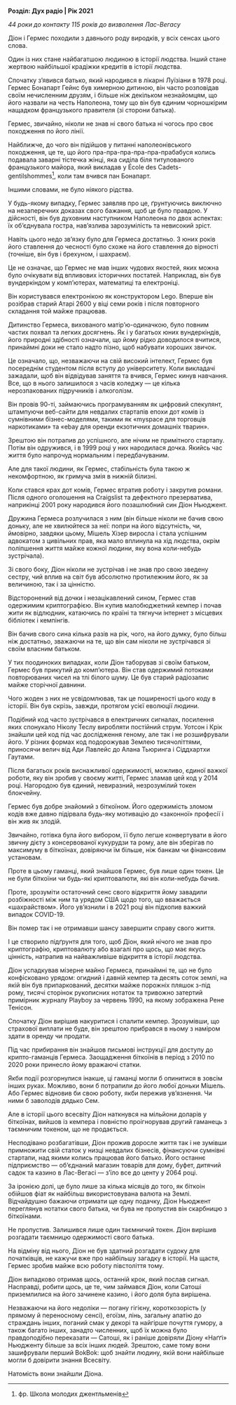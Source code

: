 ---
---

**Розділ: Дух радіо | Рік 2021**

_44 роки до контакту_ 
_115 років до визволення Лас-Вегасу_ 

Діон і Гермес походили з давнього роду виродків, у всіх сенсах цього слова.

Один із них стане найбагатшою людиною в історії людства. Інший стане жертвою найбільшої крадіжки кредитів в історії людства.

Спочатку з’явився батько, який народився в лікарні Луїзіани в 1978 році. Гермес Бонапарт Гейнс був химерною дитиною, він часто розповідав своїм нечисленним друзям, і більше ніж декільком незнайомцям, що його назвали на честь Наполеона, тому що він був єдиним чорношкірим нащадком французького правителя (зі сторони батька).

Гермес, звичайно, ніколи не знав ні свого батька ні чогось про своє походження по його лінії.

Найближче, до чого він підійшов у питанні наполеонівського походження, це те, що його пра-пра-пра-пра-пра-прабабуся колись подавала заварні тістечка жінці, яка сиділа біля титулованого французького майора, який викладав у École des Cadets-gentilshommes[^1], коли там вчився пан Бонапарт.
[^1]: фр. Школа молодих джентльменів

Іншими словами, не було ніякого рідства.

У будь-якому випадку, Гермес заявляв про це, ґрунтуючись виключно на незаперечних доказах свого бажання, щоб це було правдою.  У дійсності, він був духовним наступником Наполеона по двох аспектах: їх об’єднувала гостра, нав’язлива зарозумілість та невисокий зріст.

Навіть цього недо зв’язку було для Гермеса достатньо. З юних років його ставлення до чесності було схоже на його ставлення до вірності (точніше, він був і брехуном, і шахраєм).

Це не означає, що Гермес не мав інших чудових якостей, яких можна було очікувати від впливових історичних постатей. Наприклад, він був вундеркіндом у комп’ютерах, математиці та електроніці.

Він користувався електронікою як конструктором Lego. Вперше він розібрав старий Атарі 2600 у віці семи років і після повторного складання той майже працював.

Дитинство Гермеса, вихованого матір’ю-одиначкою, було повним частих похвал та легких досягнень. Як і у багатьох юних вундеркіндів, його природні здібності означали, що йому рідко доводилося вчитися, принаймні доки не стало надто пізно, щоб набувати хороших звичок.

Це означало, що, незважаючи на свій високий інтелект, Гермес був посереднім студентом після вступу до університету. Коли викладачі зажадали, щоб він відвідував заняття та вчився, Гермес кинув навчання. Все, що в нього залишилося з часів коледжу — це кілька нерозпакованих підручників і алкоголізм.

Він провів 90-ті, займаючись програмуванням як цифровий спекулянт, штампуючи веб-сайти для невдалих стартапів епохи дот комів із сумнівними бізнес-моделями, такими як «myspace для торговців наркотиками» та «ebay для оренди екзотичних домашніх тварин».

Зрештою він потрапив до успішного, але нічим не примітного стартапу. Потім він одружився, і в 1999 році у них народилася дочка. Якийсь час життя було напрочуд нормальним і передбачуваним.

Але для такої людини, як Гермес, стабільність була такою ж некомфортною, як гримуча змія в нижній білизні.

Коли стався крах дот комів, Гермес втратив роботу і закрутив романи. Після одного оголошення на Craigslist та дефектного презерватива, наприкінці 2001 року народився його позашлюбний син Діон Ньюджент.

Дружина Гермеса розлучилася з ним (він більше ніколи не бачив свою доньку, але не хвилюйтеся за неї: попри на його відсутність, чи, ймовірно, завдяки цьому, Мішель Хізер виросла і стала успішним адвокатом з цивільних прав, яка мало вплинула на хід людства, окрім поліпшення життя майже кожної людини, яку вона коли-небудь зустрічала).

Зі свого боку, Діон ніколи не зустрічав і не знав про свою зведену сестру, чий вплив на світ був абсолютно протилежним його, як за величиною, так і за цінністю.

Відсторонений від дочки і незацікавлений сином, Гермес став одержимим криптографією. Він купив малобюджетний кемпер і почав жити як відлюдник, катаючись по країні та тягнучи інтернет з місцевих бібліотек і кемпінгів.

Він бачив свого сина кілька разів на рік, чого, на його думку, було більш ніж достатньо, зважаючи на те, що він сам ніколи не зустрічався зі своїм власним батьком.

У тих поодиноких випадках, коли Діон таборував зі своїм батьком, Гермес був прикутий до комп’ютера. Він став одержимий потоками повторюваних чисел на тлі білого шуму. Це був старий радіозапис майже сторічної давнини.

Чого жоден з них не усвідомлював, так це поширеності цього коду в історії. Він був скрізь, завжди, протягом усієї еволюції людини.

Подібний код часто зустрічався в електричних сигналах, посилення яких спонукало Ніколу Теслу виробляти постійний струм. Уотсон і Крік знайшли цей код під час дослідження геному, але так і не розшифрували його. У різних формах код подорожував Землею тисячоліттями, приносячи велич від Ади Лавлейс до Алана Тьюринга і Сіддхартхи Гаутами.

Після багатьох років виснажливої одержимості, можливо, єдиної важкої роботи, яку він зробив у своєму житті, Гермес зламав цей код у 2014 році. Нагородою був єдиний, невиразний, незрозумілий токен блокчейну.

Гермес був добре знайомий з біткоїном. Його одержимість зломом кодів вже давно підірвала будь-яку мотивацію до «законної» професії і він жив як злодій.

Звичайно, готівка була його вибором, її було легше конвертувати в його звичну дієту з консервованої кукурудзи та рому, але він зберігав по максимуму в біткоїнах, довіряючи їм більше, ніж банкам чи фінансовим установам.

Проте в цьому гаманці, який знайшов Гермес, був лише один токен. Це не були біткоїни чи будь-які криптовалюти, які він коли-небудь бачив.

Проте, зрозуміти остаточний сенс свого відкриття йому завадили розбіжності між ним та урядом США щодо того, що вважається «шахрайством». Його ув’язнили і в 2021 році він підхопив важкий випадок COVID-19.

Він помер так і не отримавши шансу завершити справу свого життя.

І це створило підґрунтя для того, щоб Діон, який нічого не знав про криптографію, криптовалюту або взагалі про щось, що має якусь цінність, натрапив на найважливіше відкриття в історії людства.

Діон успадкував мізерне майно Гермеса, принаймні те, що не було конфісковано урядом: огидний і давній кемпер та десять соток землі, на якій він був припаркований, десятки майже порожніх пляшок з-під рому, тисячі сторінок рукописних нотаток та тривожно затертий примірник журналу Playboy за червень 1990, на якому зображена Рене Тенісон.

Спочатку Діон вирішив накуритися і спалити кемпер. Зрозумівши, що страхової виплати не буде, він зрештою прибрався в ньому з наміром здати в оренду чи продати.

Під час прибирання він знайшов письмові інструкції для доступу до крипто-гаманців Гермеса. Заощадження біткоїнів в період з 2010 по 2020 роки принесло йому вражаючі статки.

Якби події розгорнулися інакше, ці гаманці могли б опинитися в зовсім інших руках. Можливо, вони б потрапили до його любої доньки Мішель. Або Гермес відновив би свою роботу, якби пережив ув’язнення. Чи ними б заволодів дядько Сем.

Але в історії цього всесвіту Діон наткнувся на мільйони доларів у біткоїнах, вийшов із кемпера і повністю проігнорував другий гаманець з таємничим токеном, що не продається.

Несподівано розбагатівши, Діон прожив доросле життя так і не зумівши примножити свій статок у низці невдалих бізнесів, фінансуючи сумнівні стартапи, над якими колись працював його батько. Його останнє підприємство — об‘єднаний магазин товарів для дому, буфет, дитячий садок та казино в Лас-Вегасі — з’їло все до центу у 2064 році.

За іронією долі, це було лише за кілька місяців до того, як біткоін обійшов фіат як найбільш використовувана валюта на Землі.  Відчайдушно бажаючи отримати ще одну подачку, Діон Ньюджент переглянув нотатки свого батька, чи бува не пропустив він скарбницю з біткоїнами.
 
Не пропустив. Залишився лише один таємничий токен. Діон вирішив розгадати таємницю одержимості свого батька.

На відміну від нього, Діон не був здатний розгадати судоку для початківців, не кажучи вже про найбільшу загадку в історії. На щастя, Гермес зробив майже всю роботу півстоліття тому.

Діон випадково отримав _щось_, останній крок, який послав сигнал. Насправді, робити _щось_, це те, чим займався Діон, коли Сатоші приземлилися на його зачинене казино, і його доля була вирішена.

Незважаючи на його недоліки — погану гігієну, короткозорість (у прямому й переносному сенсі), егоїзм, лінь, загальну апатію до страждань інших, поганий смак у декорі та найгірше почуття гумору, а також багато інших, занадто численних, щоб їх можна було правдоподібно переказати — Сатоші, як і раніше довіряли Діону «Наґґі» Ньюдженту більше за всіх інших людей. Зрештою, саме тому вони зашифрували перший BokBok: щоб знайти людину, якій вони найбільше могли б довірити знання Всесвіту.

Натомість вони знайшли Діона.